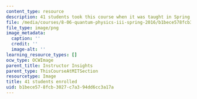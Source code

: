 ```yaml
---
content_type: resource
description: 41 students took this course when it was taught in Spring 2016.
file: /media/courses/8-06-quantum-physics-iii-spring-2016/b1bece578fcb3027c7a394dd6cc3a17a_41.png
file_type: image/png
image_metadata:
  caption: ''
  credit: ''
  image-alt: ''
learning_resource_types: []
ocw_type: OCWImage
parent_title: Instructor Insights
parent_type: ThisCourseAtMITSection
resourcetype: Image
title: 41 students enrolled
uid: b1bece57-8fcb-3027-c7a3-94dd6cc3a17a
---
```

